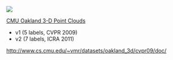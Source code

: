 ![](http://www.cs.cmu.edu/~vmr/datasets/oakland_3d/cvpr09/doc/snapshot_part2.png)


[CMU Oakland 3-D Point Clouds](http://www.cs.cmu.edu/~vmr/datasets/oakland_3d/)
- v1 (5 labels, CVPR 2009) 
- v2 (7 labels, ICRA 2011)

http://www.cs.cmu.edu/~vmr/datasets/oakland_3d/cvpr09/doc/
